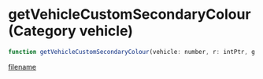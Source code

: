 # getVehicleCustomSecondaryColour (Category vehicle)

```js
function getVehicleCustomSecondaryColour(vehicle: number, r: intPtr, g: intPtr, b: intPtr): Array
```

[filename](getVehicleCustomSecondaryColour_m.md ':include')